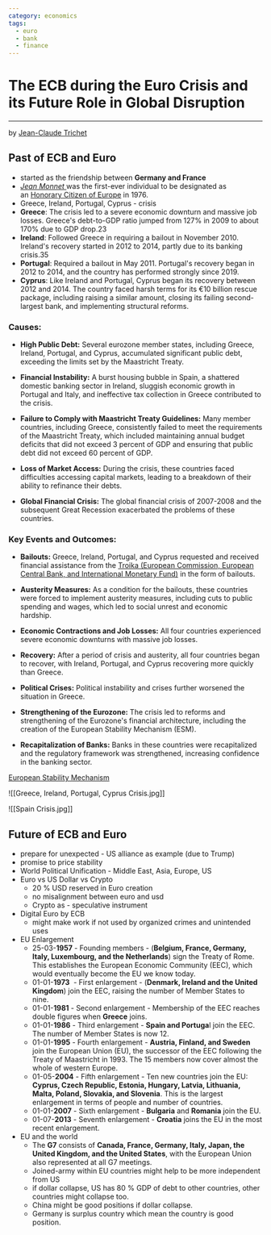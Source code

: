 ```yaml
---
category: economics
tags:
  - euro
  - bank
  - finance
---
```

# The ECB during the Euro Crisis and its Future Role in Global Disruption
---
by  [Jean-Claude Trichet](https://en.wikipedia.org/wiki/Jean-Claude_Trichet)
## Past of ECB and Euro

- started as the friendship between **Germany and France**
- [*Jean Monnet* ](https://en.wikipedia.org/wiki/Jean_Monnet) was the first-ever individual to be designated as an [Honorary Citizen of Europe](https://en.wikipedia.org/wiki/Honorary_Citizen_of_Europe "Honorary Citizen of Europe") in 1976.
- Greece, Ireland, Portugal, Cyprus - crisis
- **Greece**: The crisis led to a severe economic downturn and massive job losses. Greece's debt-to-GDP ratio jumped from 127% in 2009 to about 170% due to GDP drop.23
- **Ireland**: Followed Greece in requiring a bailout in November 2010. Ireland's recovery started in 2012 to 2014, partly due to its banking crisis.35
- **Portugal**: Required a bailout in May 2011. Portugal's recovery began in 2012 to 2014, and the country has performed strongly since 2019.
- **Cyprus**: Like Ireland and Portugal, Cyprus began its recovery between 2012 and 2014. The country faced harsh terms for its €10 billion rescue package, including raising a similar amount, closing its failing second-largest bank, and implementing structural reforms.

### Causes:

- **High Public Debt:**
	Several eurozone member states, including Greece, Ireland, Portugal, and Cyprus, accumulated significant public debt, exceeding the limits set by the Maastricht Treaty. 
    
- **Financial Instability:**
	A burst housing bubble in Spain, a shattered domestic banking sector in Ireland, sluggish economic growth in Portugal and Italy, and ineffective tax collection in Greece contributed to the crisis. 
    
- **Failure to Comply with Maastricht Treaty Guidelines:**
	Many member countries, including Greece, consistently failed to meet the requirements of the Maastricht Treaty, which included maintaining annual budget deficits that did not exceed 3 percent of GDP and ensuring that public debt did not exceed 60 percent of GDP. 
    
- **Loss of Market Access:**
	During the crisis, these countries faced difficulties accessing capital markets, leading to a breakdown of their ability to refinance their debts. 
    
- **Global Financial Crisis:**
	The global financial crisis of 2007-2008 and the subsequent Great Recession exacerbated the problems of these countries. 
    
###  Key Events and Outcomes:

- **Bailouts:**
	Greece, Ireland, Portugal, and Cyprus requested and received financial assistance from the [Troika (European Commission, European Central Bank, and International Monetary Fund)](https://en.wikipedia.org/wiki/Troika_(European_group)) in the form of bailouts. 
    
- **Austerity Measures:**
	As a condition for the bailouts, these countries were forced to implement austerity measures, including cuts to public spending and wages, which led to social unrest and economic hardship. 
    
- **Economic Contractions and Job Losses:**
	All four countries experienced severe economic downturns with massive job losses. 
    
- **Recovery:**
    After a period of crisis and austerity, all four countries began to recover, with Ireland, Portugal, and Cyprus recovering more quickly than Greece. 
    
- **Political Crises:**
    Political instability and crises further worsened the situation in Greece. 
    
- **Strengthening of the Eurozone:**
    The crisis led to reforms and strengthening of the Eurozone's financial architecture, including the creation of the European Stability Mechanism (ESM). 
    
- **Recapitalization of Banks:**
    Banks in these countries were recapitalized and the regulatory framework was strengthened, increasing confidence in the banking sector.

[European Stability Mechanism](https://www.esm.europa.eu/)

![[Greece, Ireland, Portugal, Cyprus Crisis.jpg]]

![[Spain Crisis.jpg]]

## Future of ECB and Euro

- prepare for unexpected - US alliance as example (due to Trump)
- promise to price stability 
- World Political Unification - Middle East, Asia, Europe, US
- Euro vs US Dollar vs Crypto
	- 20 % USD reserved in Euro creation 
	- no misalignment between euro and usd
	- Crypto as - speculative instrument 
- Digital Euro by ECB
	- might make work if not used by organized crimes and unintended uses
- EU Enlargement
	- 25-03-**1957** - Founding members - (**Belgium, France, Germany, Italy, Luxembourg, and the Netherlands**) sign the Treaty of Rome. This establishes the European Economic Community (EEC), which would eventually become the EU we know today.
	- 01-01-**1973**  - First enlargement - (**Denmark, Ireland and the United Kingdom**) join the EEC, raising the number of Member States to nine.
	- 01-01-**1981** - Second enlargement - Membership of the EEC reaches double figures when **Greece** joins.
	- 01-01-**1986** - Third enlargement - **Spain and Portuga**l join the EEC. The number of Member States is now 12.
	- 01-01-**1995** - Fourth enlargement - **Austria, Finland, and Sweden** join the European Union (EU), the successor of the EEC following the Treaty of Maastricht in 1993. The 15 members now cover almost the whole of western Europe.
	- 01-05-**2004** - Fifth enlargement - Ten new countries join the EU: **Cyprus, Czech Republic, Estonia, Hungary, Latvia, Lithuania, Malta, Poland, Slovakia, and Slovenia**. This is the largest enlargement in terms of people and number of countries.
	- 01-01-**2007** - Sixth enlargement - **Bulgaria** and **Romania** join the EU.
	- 01-07-**2013** - Seventh enlargement - **Croatia** joins the EU in the most recent enlargement.
- EU  and the world
	- The **G7** consists of **Canada, France, Germany, Italy, Japan, the United Kingdom, and the United States**, with the European Union also represented at all G7 meetings.
	- Joined-army within EU countries might help to be more independent from US
	- if dollar collapse,  US has 80 % GDP of debt to other countries, other countries might collapse too.
	- China might be good positions if dollar collapse.
	- Germany is surplus country which mean the country is good position.